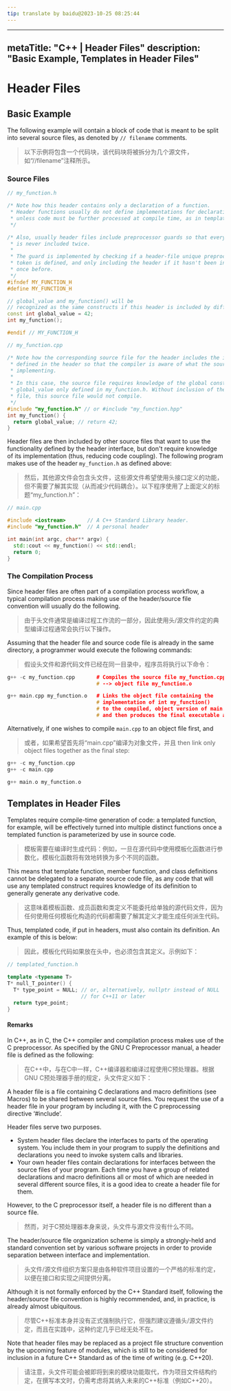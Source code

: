 ```yaml
---
tip: translate by baidu@2023-10-25 08:25:44
---
```

---
metaTitle: "C++ | Header Files"
description: "Basic Example, Templates in Header Files"
---

# Header Files




## Basic Example



The following example will contain a block of code that is meant to be split into several source files, as denoted by `// filename` comments.

> 以下示例将包含一个代码块，该代码块将被拆分为几个源文件，如“//filename”注释所示。

### Source Files

```cpp
// my_function.h

/* Note how this header contains only a declaration of a function.
 * Header functions usually do not define implementations for declarations
 * unless code must be further processed at compile time, as in templates.
 */

/* Also, usually header files include preprocessor guards so that every header
 * is never included twice.
 *
 * The guard is implemented by checking if a header-file unique preprocessor
 * token is defined, and only including the header if it hasn't been included
 * once before.
 */
#ifndef MY_FUNCTION_H
#define MY_FUNCTION_H

// global_value and my_function() will be
// recognized as the same constructs if this header is included by different files.
const int global_value = 42;
int my_function();

#endif // MY_FUNCTION_H

```

```cpp
// my_function.cpp

/* Note how the corresponding source file for the header includes the interface  
 * defined in the header so that the compiler is aware of what the source file is 
 * implementing.
 *
 * In this case, the source file requires knowledge of the global constant
 * global_value only defined in my_function.h. Without inclusion of the header
 * file, this source file would not compile.
 */
#include "my_function.h" // or #include "my_function.hpp"
int my_function() {
  return global_value; // return 42;
}

```


Header files are then included by other source files that want to use the functionality defined by the header interface, but don't require knowledge of its implementation (thus, reducing code coupling). The following program makes use of the header `my_function.h` as defined above:

> 然后，其他源文件会包含头文件，这些源文件希望使用头接口定义的功能，但不需要了解其实现（从而减少代码耦合）。以下程序使用了上面定义的标题“my_function.h”：

```cpp
// main.cpp

#include <iostream>       // A C++ Standard Library header.
#include "my_function.h"  // A personal header

int main(int argc, char** argv) {
  std::cout << my_function() << std::endl;
  return 0;
}

```

### The Compilation Process


Since header files are often part of a compilation process workflow, a typical compilation process making use of the header/source file convention will usually do the following.

> 由于头文件通常是编译过程工作流的一部分，因此使用头/源文件约定的典型编译过程通常会执行以下操作。


Assuming that the header file and source code file is already in the same directory, a programmer would execute the following commands:

> 假设头文件和源代码文件已经在同一目录中，程序员将执行以下命令：

```cpp
g++ -c my_function.cpp       # Compiles the source file my_function.cpp
                             # --> object file my_function.o

g++ main.cpp my_function.o   # Links the object file containing the 
                             # implementation of int my_function()
                             # to the compiled, object version of main.cpp
                             # and then produces the final executable a.out

```


Alternatively, if one wishes to compile `main.cpp` to an object file first, and

> 或者，如果希望首先将“main.cpp”编译为对象文件，并且
then link only object files together as the final step:

```cpp
g++ -c my_function.cpp
g++ -c main.cpp

g++ main.o my_function.o

```



## Templates in Header Files



Templates require compile-time generation of code: a templated function, for example, will be effectively turned into multiple distinct functions once a templated function is parameterized by use in source code.

> 模板需要在编译时生成代码：例如，一旦在源代码中使用模板化函数进行参数化，模板化函数将有效地转换为多个不同的函数。


This means that template function, member function, and class definitions cannot be delegated to a separate source code file, as any code that will use any templated construct requires knowledge of its definition to generally generate any derivative code.

> 这意味着模板函数、成员函数和类定义不能委托给单独的源代码文件，因为任何使用任何模板化构造的代码都需要了解其定义才能生成任何派生代码。


Thus, templated code, if put in headers, must also contain its definition. An example of this is below:

> 因此，模板化代码如果放在头中，也必须包含其定义。示例如下：

```cpp
// templated_function.h

template <typename T>
T* null_T_pointer() {
  T* type_point = NULL; // or, alternatively, nullptr instead of NULL
                        // for C++11 or later
  return type_point;
} 

```



#### Remarks



In C++, as in C, the C++ compiler and compilation process makes use of the C preprocessor. As specified by the GNU C Preprocessor manual, a header file is defined as the following:

> 在C++中，与在C中一样，C++编译器和编译过程使用C预处理器。根据GNU C预处理器手册的规定，头文件定义如下：

> 
<p>A header file is a file containing C declarations and macro
definitions (see Macros) to be shared between several source files.
You request the use of a header file in your program by including it,
with the C preprocessing directive ‘#include’.</p>
Header files serve two purposes.
<ul>
<li>System header files declare the interfaces to parts of the operating system. You include them in your program to supply the
definitions and declarations you need to invoke system calls and
libraries.</li>
<li>Your own header files contain declarations for interfaces between the source files of your program. Each time you have a group of
related declarations and macro definitions all or most of which are
needed in several different source files, it is a good idea to create
a header file for them.</li>
</ul>



However, to the C preprocessor itself, a header file is no different than a source file.

> 然而，对于C预处理器本身来说，头文件与源文件没有什么不同。


The header/source file organization scheme is simply a strongly-held and standard convention set by various software projects in order to provide separation between interface and implementation.

> 头文件/源文件组织方案只是由各种软件项目设置的一个严格的标准约定，以便在接口和实现之间提供分离。


Although it is not formally enforced by the C++ Standard itself, following the header/source file convention is highly recommended, and, in practice, is already almost ubiquitous.

> 尽管C++标准本身并没有正式强制执行它，但强烈建议遵循头/源文件约定，而且在实践中，这种约定几乎已经无处不在。


Note that header files may be replaced as a project file structure convention by the upcoming feature of modules, which is still to be considered for inclusion in a future C++ Standard as of the time of writing (e.g. C++20).

> 请注意，头文件可能会被即将到来的模块功能取代，作为项目文件结构约定，在撰写本文时，仍需考虑将其纳入未来的C++标准（例如C++20）。

